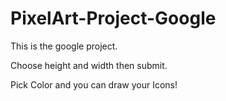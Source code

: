 # PixelArt-Project-Google

This is the google project.

Choose height and width then submit.

Pick Color and you can draw your Icons! 





